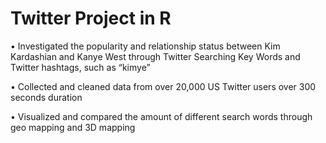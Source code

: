 # Twitter Project in R
•	Investigated the popularity and relationship status between Kim Kardashian and Kanye West through Twitter Searching Key Words and Twitter hashtags, such as “kimye” 

•	Collected and cleaned data from over 20,000 US Twitter users over 300 seconds duration

•	Visualized and compared the amount of different search words through geo mapping and 3D mapping
